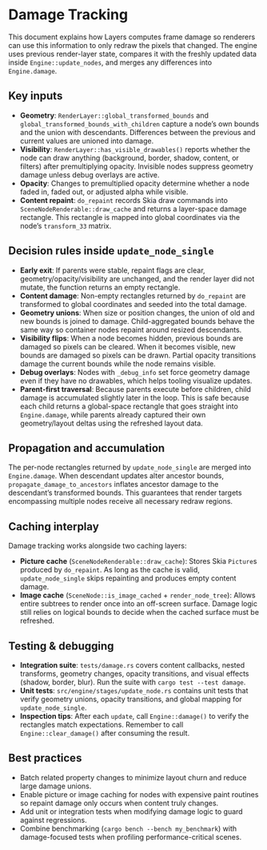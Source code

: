 # Damage Tracking

This document explains how Layers computes frame damage so renderers can use this information to only redraw the pixels that changed. The engine uses previous render-layer state, compares it with the freshly updated data inside `Engine::update_nodes`, and merges any differences into `Engine.damage`.

## Key inputs

- **Geometry**: `RenderLayer::global_transformed_bounds` and `global_transformed_bounds_with_children` capture a node’s own bounds and the union with descendants. Differences between the previous and current values are unioned into damage.
- **Visibility**: `RenderLayer::has_visible_drawables()` reports whether the node can draw anything (background, border, shadow, content, or filters) after premultiplying opacity. Invisible nodes suppress geometry damage unless debug overlays are active.
- **Opacity**: Changes to premultiplied opacity determine whether a node faded in, faded out, or adjusted alpha while visible.
- **Content repaint**: `do_repaint` records Skia draw commands into `SceneNodeRenderable::draw_cache` and returns a layer-space damage rectangle. This rectangle is mapped into global coordinates via the node’s `transform_33` matrix.

## Decision rules inside `update_node_single`

- **Early exit**: If parents were stable, repaint flags are clear, geometry/opacity/visibility are unchanged, and the render layer did not mutate, the function returns an empty rectangle.
- **Content damage**: Non-empty rectangles returned by `do_repaint` are transformed to global coordinates and seeded into the total damage.
- **Geometry unions**: When size or position changes, the union of old and new bounds is joined to damage. Child-aggregated bounds behave the same way so container nodes repaint around resized descendants.
- **Visibility flips**: When a node becomes hidden, previous bounds are damaged so pixels can be cleared. When it becomes visible, new bounds are damaged so pixels can be drawn. Partial opacity transitions damage the current bounds while the node remains visible.
- **Debug overlays**: Nodes with `_debug_info` set force geometry damage even if they have no drawables, which helps tooling visualize updates.
- **Parent-first traversal**: Because parents execute before children, child damage is accumulated slightly later in the loop. This is safe because each child returns a global-space rectangle that goes straight into `Engine.damage`, while parents already captured their own geometry/layout deltas using the refreshed layout data.

## Propagation and accumulation

The per-node rectangles returned by `update_node_single` are merged into `Engine.damage`. When descendant updates alter ancestor bounds, `propagate_damage_to_ancestors` inflates ancestor damage to the descendant’s transformed bounds. This guarantees that render targets encompassing multiple nodes receive all necessary redraw regions.

## Caching interplay

Damage tracking works alongside two caching layers:

- **Picture cache** (`SceneNodeRenderable::draw_cache`): Stores Skia `Picture`s produced by `do_repaint`. As long as the cache is valid, `update_node_single` skips repainting and produces empty content damage.
- **Image cache** (`SceneNode::is_image_cached` + `render_node_tree`): Allows entire subtrees to render once into an off-screen surface. Damage logic still relies on logical bounds to decide when the cached surface must be refreshed.

## Testing & debugging

- **Integration suite**: `tests/damage.rs` covers content callbacks, nested transforms, geometry changes, opacity transitions, and visual effects (shadow, border, blur). Run the suite with `cargo test --test damage`.
- **Unit tests**: `src/engine/stages/update_node.rs` contains unit tests that verify geometry unions, opacity transitions, and global mapping for `update_node_single`.
- **Inspection tips**: After each `update`, call `Engine::damage()` to verify the rectangles match expectations. Remember to call `Engine::clear_damage()` after consuming the result.

## Best practices

- Batch related property changes to minimize layout churn and reduce large damage unions.
- Enable picture or image caching for nodes with expensive paint routines so repaint damage only occurs when content truly changes.
- Add unit or integration tests when modifying damage logic to guard against regressions.
- Combine benchmarking (`cargo bench --bench my_benchmark`) with damage-focused tests when profiling performance-critical scenes.
